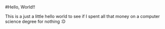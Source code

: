 #Hello, World!!

<!--
Keywords: hello, test, tags
-->


This is a just a little hello world to see if I spent all that money on a computer science degree for nothing :D
